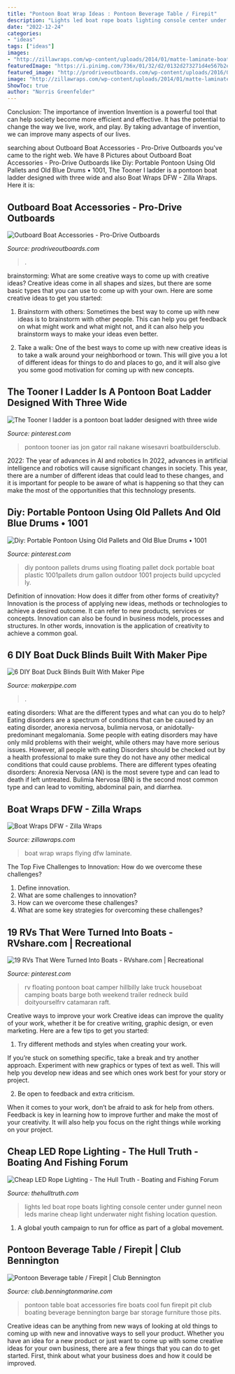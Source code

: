 ```yaml
---
title: "Pontoon Boat Wrap Ideas : Pontoon Beverage Table / Firepit"
description: "Lights led boat rope boats lighting console center under gunnel neon leds marine cheap light underwater night fishing location question"
date: "2022-12-24"
categories:
- "ideas"
tags: ["ideas"]
images:
- "http://zillawraps.com/wp-content/uploads/2014/01/matte-laminate-boat-wrap-1200x604.jpg"
featuredImage: "https://i.pinimg.com/736x/01/32/d2/0132d273271d4e567b2e9dfa68b7f5d8.jpg"
featured_image: "http://prodriveoutboards.com/wp-content/uploads/2016/02/boatacc_rodbox.jpg"
image: "http://zillawraps.com/wp-content/uploads/2014/01/matte-laminate-boat-wrap-1200x604.jpg"
ShowToc: true
author: "Norris Greenfelder"
---
```



Conclusion: The importance of invention
Invention is a powerful tool that can help society become more efficient and effective. It has the potential to change the way we live, work, and play. By taking advantage of invention, we can improve many aspects of our lives.

	

		
searching about Outboard Boat Accessories - Pro-Drive Outboards you've came to the right web. We have 8 Pictures about Outboard Boat Accessories - Pro-Drive Outboards like Diy: Portable Pontoon Using Old Pallets and Old Blue Drums • 1001, The Tooner I ladder is a pontoon boat ladder designed with three wide and also Boat Wraps DFW - Zilla Wraps. Here it is:
		
    
## Outboard Boat Accessories - Pro-Drive Outboards

<img loading=lazy src="http://prodriveoutboards.com/wp-content/uploads/2016/02/boatacc_rodbox.jpg" onerror="this.onerror=null;this.src='https://tse2.mm.bing.net/th?id=OIP.jCUR7B_5Ae1z3U2RGyHZLwHaFx&amp;pid=15.1';" alt="Outboard Boat Accessories - Pro-Drive Outboards">

_Source: prodriveoutboards.com_

>. 

	

brainstorming: What are some creative ways to come up with creative ideas?
Creative ideas come in all shapes and sizes, but there are some basic types that you can use to come up with your own. Here are some creative ideas to get you started:
1. Brainstorm with others: Sometimes the best way to come up with new ideas is to brainstorm with other people. This can help you get feedback on what might work and what might not, and it can also help you brainstorm ways to make your ideas even better.

2. Take a walk: One of the best ways to come up with new creative ideas is to take a walk around your neighborhood or town. This will give you a lot of different ideas for things to do and places to go, and it will also give you some good motivation for coming up with new concepts.


    
## The Tooner I Ladder Is A Pontoon Boat Ladder Designed With Three Wide

<img loading=lazy src="https://i.pinimg.com/736x/8a/06/62/8a0662c813794cb77764ffe7bb7751fd--ladders-yahoo.jpg" onerror="this.onerror=null;this.src='https://tse1.mm.bing.net/th?id=OIP.5YUomI0XHWt_vQ1p68NqugHaIo&amp;pid=15.1';" alt="The Tooner I ladder is a pontoon boat ladder designed with three wide">

_Source: pinterest.com_

>pontoon tooner ias jon gator rail nakane wisesavri boatbuildersclub. 

	

2022: The year of advances in AI and robotics
In 2022, advances in artificial intelligence and robotics will cause significant changes in society. This year, there are a number of different ideas that could lead to these changes, and it is important for people to be aware of what is happening so that they can make the most of the opportunities that this technology presents.

    
## Diy: Portable Pontoon Using Old Pallets And Old Blue Drums • 1001

<img loading=lazy src="https://i.pinimg.com/736x/4f/16/fc/4f16fc6730d57adcdbbf812e5df8a875.jpg" onerror="this.onerror=null;this.src='https://tse2.mm.bing.net/th?id=OIP.-gw6KYVvQmxliUOd7fCrKAHaLH&amp;pid=15.1';" alt="Diy: Portable Pontoon Using Old Pallets and Old Blue Drums • 1001">

_Source: pinterest.com_

>diy pontoon pallets drums using floating pallet dock portable boat plastic 1001pallets drum gallon outdoor 1001 projects build upcycled ly. 

	

Definition of innovation: How does it differ from other forms of creativity?
Innovation is the process of applying new ideas, methods or technologies to achieve a desired outcome. It can refer to new products, services or concepts. Innovation can also be found in business models, processes and structures. In other words, innovation is the application of creativity to achieve a common goal.

    
## 6 DIY Boat Duck Blinds Built With Maker Pipe

<img loading=lazy src="http://cdn.shopify.com/s/files/1/2707/6934/articles/diy-boat-blind-with-camo-covering_600x.jpg?v=1602889501" onerror="this.onerror=null;this.src='https://tse3.mm.bing.net/th?id=OIP.pyaYSbXI5OYisFdx3Pr5VgHaEI&amp;pid=15.1';" alt="6 DIY Boat Duck Blinds Built With Maker Pipe">

_Source: makerpipe.com_

>. 

	

eating disorders: What are the different types and what can you do to help?
Eating disorders are a spectrum of conditions that can be caused by an eating disorder, anorexia nervosa, bulimia nervosa, or anidotally-predominant megalomania. Some people with eating disorders may have only mild problems with their weight, while others may have more serious issues. However, all people with eating Disorders should be checked out by a health professional to make sure they do not have any other medical conditions that could cause problems. 
There are different types ofeating disorders: Anorexia Nervosa (AN) is the most severe type and can lead to death if left untreated. Bulimia Nervosa (BN) is the second most common type and can lead to vomiting, abdominal pain, and diarrhea.

    
## Boat Wraps DFW - Zilla Wraps

<img loading=lazy src="http://zillawraps.com/wp-content/uploads/2014/01/matte-laminate-boat-wrap-1200x604.jpg" onerror="this.onerror=null;this.src='https://tse3.mm.bing.net/th?id=OIP.L7Sk2FFXZXOf9cdeT-WnKAHaDu&amp;pid=15.1';" alt="Boat Wraps DFW - Zilla Wraps">

_Source: zillawraps.com_

>boat wrap wraps flying dfw laminate. 

	

The Top Five Challenges to Innovation: How do we overcome these challenges?
1. Define innovation.
2. What are some challenges to innovation? 
3. How can we overcome these challenges? 
4. What are some key strategies for overcoming these challenges?

    
## 19 RVs That Were Turned Into Boats - RVshare.com | Recreational

<img loading=lazy src="https://i.pinimg.com/736x/01/32/d2/0132d273271d4e567b2e9dfa68b7f5d8.jpg" onerror="this.onerror=null;this.src='https://tse2.mm.bing.net/th?id=OIP.fTKmDfimCv7xg9ruFg6RLQHaE7&amp;pid=15.1';" alt="19 RVs That Were Turned Into Boats - RVshare.com | Recreational">

_Source: pinterest.com_

>rv floating pontoon boat camper hillbilly lake truck houseboat camping boats barge both weekend trailer redneck build doityourselfrv catamaran raft. 

	

Creative ways to improve your work
Creative ideas can improve the quality of your work, whether it be for creative writing, graphic design, or even marketing. Here are a few tips to get you started:
1. Try different methods and styles when creating your work.

If you’re stuck on something specific, take a break and try another approach. Experiment with new graphics or types of text as well. This will help you develop new ideas and see which ones work best for your story or project.

2. Be open to feedback and extra criticism.

When it comes to your work, don’t be afraid to ask for help from others. Feedback is key in learning how to improve further and make the most of your creativity. It will also help you focus on the right things while working on your project.


    
## Cheap LED Rope Lighting - The Hull Truth - Boating And Fishing Forum

<img loading=lazy src="https://www.thehulltruth.com/attachment.php?attachmentid=170984&amp;stc=1&amp;d=1304385806" onerror="this.onerror=null;this.src='https://tse4.mm.bing.net/th?id=OIP.MOfpjmqd2vSRmrIGH9L-3wHaE9&amp;pid=15.1';" alt="Cheap LED Rope Lighting - The Hull Truth - Boating and Fishing Forum">

_Source: thehulltruth.com_

>lights led boat rope boats lighting console center under gunnel neon leds marine cheap light underwater night fishing location question. 

	

1. A global youth campaign to run for office as part of a global movement. 

    
## Pontoon Beverage Table / Firepit | Club Bennington

<img loading=lazy src="http://club.benningtonmarine.com/media/pontoon-beverage-table-firepit.4894/full?d=1421076003" onerror="this.onerror=null;this.src='https://tse3.mm.bing.net/th?id=OIP.qQx93GiDc3A7suFMrO5JLQHaFj&amp;pid=15.1';" alt="Pontoon Beverage table / Firepit | Club Bennington">

_Source: club.benningtonmarine.com_

>pontoon table boat accessories fire boats cool fun firepit pit club boating beverage bennington barge bar storage furniture those pits. 

	

Creative ideas can be anything from new ways of looking at old things to coming up with new and innovative ways to sell your product. Whether you have an idea for a new product or just want to come up with some creative ideas for your own business, there are a few things that you can do to get started. First, think about what your business does and how it could be improved.

